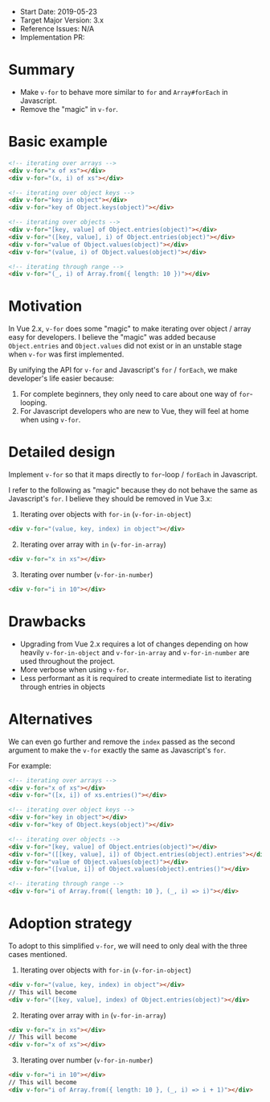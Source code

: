 - Start Date: 2019-05-23
- Target Major Version: 3.x
- Reference Issues: N/A
- Implementation PR: 

# Summary

- Make `v-for` to behave more similar to  `for` and `Array#forEach` in 
  Javascript.
- Remove the "magic" in `v-for`.

# Basic example

```html
<!-- iterating over arrays -->
<div v-for="x of xs"></div>
<div v-for="(x, i) of xs"></div>

<!-- iterating over object keys -->
<div v-for="key in object"></div>
<div v-for="key of Object.keys(object)"></div>

<!-- iterating over objects -->
<div v-for="[key, value] of Object.entries(object)"></div>
<div v-for="([key, value], i) of Object.entries(object)"></div>
<div v-for="value of Object.values(object)"></div>
<div v-for="(value, i) of Object.values(object)"></div>

<!-- iterating through range -->
<div v-for="(_, i) of Array.from({ length: 10 })"></div>
```

# Motivation

In Vue 2.x, `v-for` does some "magic" to make iterating over object / 
array easy for developers. I believe the "magic" was added because 
`Object.entries` and `Object.values` did not exist or in an unstable 
stage when `v-for` was first implemented. 

By unifying the API for `v-for` and Javascript's `for` / `forEach`, we 
make developer's life easier because:

1. For complete beginners, they only need to care about one way of
   `for`-looping.
2. For Javascript developers who are new to Vue, they will feel at home
   when using `v-for`.

# Detailed design

Implement `v-for` so that it maps directly to `for`-loop / `forEach` in 
Javascript.

I refer to the following as "magic" because they do not behave the same
as Javascript's `for`. I believe they should be removed in Vue 3.x:

1. Iterating over objects with `for-in` (`v-for-in-object`)
```html
<div v-for="(value, key, index) in object"></div>
```

2. Iterating over array with `in` (`v-for-in-array`)
```html
<div v-for="x in xs"></div>
```

3. Iterating over number (`v-for-in-number`)
```html
<div v-for="i in 10"></div>
```

# Drawbacks

- Upgrading from Vue 2.x requires a lot of changes depending on how
  heavily `v-for-in-object` and `v-for-in-array` and `v-for-in-number`
  are used throughout the project.
- More verbose when using `v-for`.
- Less performant as it is required to create intermediate list to 
  iterating through entries in objects

# Alternatives

We can even go further and remove the `index` passed as the second
argument to make the `v-for` exactly the same as Javascript's `for`.

For example:
```html
<!-- iterating over arrays -->
<div v-for="x of xs"></div>
<div v-for="([x, i]) of xs.entries()"></div>

<!-- iterating over object keys -->
<div v-for="key in object"></div>
<div v-for="key of Object.keys(object)"></div>

<!-- iterating over objects -->
<div v-for="[key, value] of Object.entries(object)"></div>
<div v-for="([[key, value], i]) of Object.entries(object).entries"></div>
<div v-for="value of Object.values(object)"></div>
<div v-for="([value, i]) of Object.values(object).entries()"></div>

<!-- iterating through range -->
<div v-for="i of Array.from({ length: 10 }, (_, i) => i)"></div>
```


# Adoption strategy

To adopt to this simplified `v-for`, we will need to only deal with the three
cases mentioned.

1. Iterating over objects with `for-in` (`v-for-in-object`)
```html
<div v-for="(value, key, index) in object"></div>
// This will become
<div v-for="([key, value], index) of Object.entries(object)"></div>
```

2. Iterating over array with `in` (`v-for-in-array`)
```html
<div v-for="x in xs"></div>
// This will become
<div v-for="x of xs"></div>
```

3. Iterating over number (`v-for-in-number`)
```html
<div v-for="i in 10"></div>
// This will become
<div v-for="i of Array.from({ length: 10 }, (_, i) => i + 1)"></div>
```
